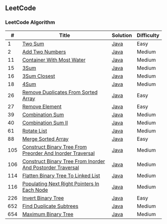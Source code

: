 ## LeetCode
### LeetCode Algorithm
| # | Title | Solution  | Difficulty |
| --- | --- | --- | --- |
| 1 | [Two Sum ](https://leetcode.com/problems/two-sum) | [Java](./src/main/java/me/foreti/leetcode/array/_1_two_sum_easy/Solution.java) | Easy |
| 2 | [Add Two Numbers ](https://leetcode.com/problems/add-two-numbers) | [Java](./src/main/java/me/foreti/leetcode/linkedlist/_2_add_two_numbers_medium/Solution.java) | Medium |
| 11 | [Container With Most Water ](https://leetcode.com/problems/container-with-most-water) | [Java](./src/main/java/me/foreti/leetcode/array/_11_container_with_most_water_medium/Solution.java) | Medium |
| 15 | [3Sum ](https://leetcode.com/problems/3sum) | [Java](./src/main/java/me/foreti/leetcode/array/_15_3sum_medium/Solution.java) | Medium |
| 16 | [3Sum Closest ](https://leetcode.com/problems/3sum-closest) | [Java](./src/main/java/me/foreti/leetcode/array/_16_3sum_closest_medium/Solution.java) | Medium |
| 18 | [4Sum ](https://leetcode.com/problems/4sum) | [Java](./src/main/java/me/foreti/leetcode/array/_18_4sum_medium/Solution.java) | Medium |
| 26 | [Remove Duplicates From Sorted Array ](https://leetcode.com/problems/remove-duplicates-from-sorted-array) | [Java](./src/main/java/me/foreti/leetcode/array/_26_remove_duplicates_from_sorted_array_easy/Solution.java) | Easy |
| 27 | [Remove Element ](https://leetcode.com/problems/remove-element) | [Java](./src/main/java/me/foreti/leetcode/array/_27_remove_element_easy/Solution.java) | Easy |
| 39 | [Combination Sum ](https://leetcode.com/problems/combination-sum) | [Java](./src/main/java/me/foreti/leetcode/array/_39_combination_sum_medium/Solution.java) | Medium |
| 40 | [Combination Sum II ](https://leetcode.com/problems/combination-sum-ii) | [Java](./src/main/java/me/foreti/leetcode/array/_40_combination_sum_ii_medium/Solution.java) | Medium |
| 61 | [Rotate List ](https://leetcode.com/problems/rotate-list) | [Java](./src/main/java/me/foreti/leetcode/linkedlist/_61_rotate_list_medium/Solution.java) | Medium |
| 88 | [Merge Sorted Array ](https://leetcode.com/problems/merge-sorted-array) | [Java](./src/main/java/me/foreti/leetcode/array/_88_merge_sorted_array_easy/Solution.java) | Easy |
| 105 | [Construct Binary Tree From Preorder And Inorder Traversal ](https://leetcode.com/problems/construct-binary-tree-from-preorder-and-inorder-traversal) | [Java](./src/main/java/me/foreti/leetcode/tree/_105_construct_binary_tree_from_preorder_and_inorder_traversal_medium/Solution.java) | Medium |
| 106 | [Construct Binary Tree From Inorder And Postorder Traversal ](https://leetcode.com/problems/construct-binary-tree-from-inorder-and-postorder-traversal) | [Java](./src/main/java/me/foreti/leetcode/tree/_106_construct_binary_tree_from_inorder_and_postorder_traversal_medium/Solution.java) | Medium |
| 114 | [Flatten Binary Tree To Linked List ](https://leetcode.com/problems/flatten-binary-tree-to-linked-list) | [Java](./src/main/java/me/foreti/leetcode/tree/_114_flatten_binary_tree_to_linked_list_medium/Solution.java) | Medium |
| 116 | [Populating Next Right Pointers In Each Node ](https://leetcode.com/problems/populating-next-right-pointers-in-each-node) | [Java](./src/main/java/me/foreti/leetcode/tree/_116_populating_next_right_pointers_in_each_node_medium/Solution.java) | Medium |
| 226 | [Invert Binary Tree ](https://leetcode.com/problems/invert-binary-tree) | [Java](./src/main/java/me/foreti/leetcode/tree/_226_invert_binary_tree_easy/Solution.java) | Easy |
| 652 | [Find Duplicate Subtrees ](https://leetcode.com/problems/find-duplicate-subtrees) | [Java](./src/main/java/me/foreti/leetcode/tree/_652_find_duplicate_subtrees_medium/Solution.java) | Medium |
| 654 | [Maximum Binary Tree ](https://leetcode.com/problems/maximum-binary-tree) | [Java](./src/main/java/me/foreti/leetcode/tree/_654_maximum_binary_tree_medium/Solution.java) | Medium |
